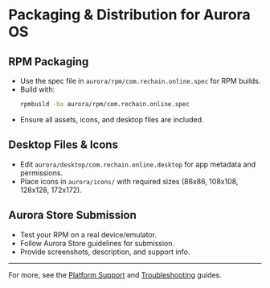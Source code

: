 # Packaging & Distribution for Aurora OS

## RPM Packaging
- Use the spec file in `aurora/rpm/com.rechain.online.spec` for RPM builds.
- Build with:
  ```sh
  rpmbuild -ba aurora/rpm/com.rechain.online.spec
  ```
- Ensure all assets, icons, and desktop files are included.

## Desktop Files & Icons
- Edit `aurora/desktop/com.rechain.online.desktop` for app metadata and permissions.
- Place icons in `aurora/icons/` with required sizes (86x86, 108x108, 128x128, 172x172).

## Aurora Store Submission
- Test your RPM on a real device/emulator.
- Follow Aurora Store guidelines for submission.
- Provide screenshots, description, and support info.

---

For more, see the [Platform Support](Platform-Support.md) and [Troubleshooting](Aurora-Troubleshooting.md) guides. 
